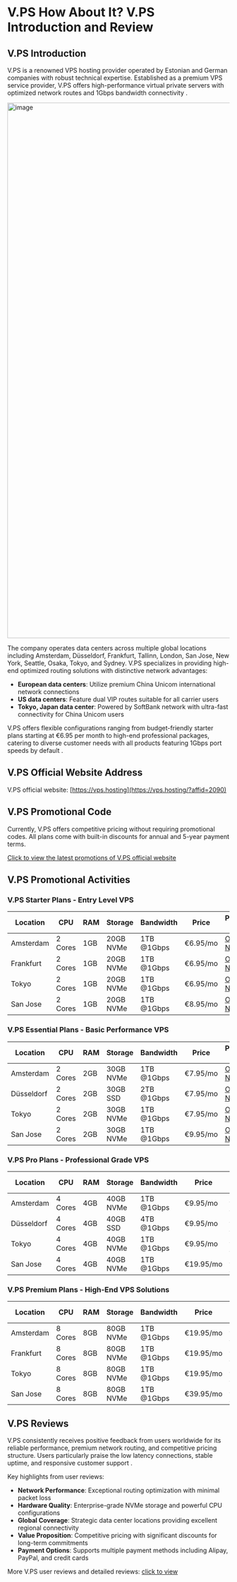 # V.PS How About It? V.PS Introduction and Review

## V.PS Introduction

V.PS is a renowned VPS hosting provider operated by Estonian and German companies with robust technical expertise. Established as a premium VPS service provider, V.PS offers high-performance virtual private servers with optimized network routes and 1Gbps bandwidth connectivity .

<img width="2484" height="1213" alt="image" src="https://github.com/user-attachments/assets/c3193f4f-682f-41a8-b144-a480e5d33492" />

The company operates data centers across multiple global locations including Amsterdam, Düsseldorf, Frankfurt, Tallinn, London, San Jose, New York, Seattle, Osaka, Tokyo, and Sydney. V.PS specializes in providing high-end optimized routing solutions with distinctive network advantages:

- **European data centers**: Utilize premium China Unicom international network connections
- **US data centers**: Feature dual VIP routes suitable for all carrier users  
- **Tokyo, Japan data center**: Powered by SoftBank network with ultra-fast connectivity for China Unicom users

V.PS offers flexible configurations ranging from budget-friendly starter plans starting at €6.95 per month to high-end professional packages, catering to diverse customer needs with all products featuring 1Gbps port speeds by default .

## V.PS Official Website Address

V.PS official website: [https://vps.hosting](https://vps.hosting/?affid=2090)

## V.PS Promotional Code

Currently, V.PS offers competitive pricing without requiring promotional codes. All plans come with built-in discounts for annual and 5-year payment terms.

[Click to view the latest promotions of V.PS official website](https://vps.hosting/?affid=2090)

## V.PS Promotional Activities

### V.PS Starter Plans - Entry Level VPS

| Location | CPU | RAM | Storage | Bandwidth | Price | Purchase Link |
|----------|-----|-----|---------|-----------|-------|---------------|
| Amsterdam | 2 Cores | 1GB | 20GB NVMe | 1TB @1Gbps | €6.95/mo | [Order Now](https://vps.hosting/?cmd=cart&action=add&affid=2090&id=91) |
| Frankfurt | 2 Cores | 1GB | 20GB NVMe | 1TB @1Gbps | €6.95/mo | [Order Now](https://vps.hosting/?cmd=cart&action=add&affid=2090&id=118) |
| Tokyo | 2 Cores | 1GB | 20GB NVMe | 1TB @1Gbps | €6.95/mo | [Order Now](https://vps.hosting/?cmd=cart&action=add&affid=2090&id=148) |
| San Jose | 2 Cores | 1GB | 20GB NVMe | 1TB @1Gbps | €8.95/mo | [Order Now](https://vps.hosting/?cmd=cart&action=add&affid=2090&id=144) |

### V.PS Essential Plans - Basic Performance VPS

| Location | CPU | RAM | Storage | Bandwidth | Price | Purchase Link |
|----------|-----|-----|---------|-----------|-------|---------------|
| Amsterdam | 2 Cores | 2GB | 30GB NVMe | 1TB @1Gbps | €7.95/mo | [Order Now](https://vps.hosting/?cmd=cart&action=add&affid=2090&id=105) |
| Düsseldorf | 2 Cores | 2GB | 30GB SSD | 2TB @1Gbps | €7.95/mo | [Order Now](https://vps.hosting/?cmd=cart&action=add&affid=2090&id=112) |
| Tokyo | 2 Cores | 2GB | 30GB NVMe | 1TB @1Gbps | €7.95/mo | [Order Now](https://vps.hosting/?cmd=cart&action=add&affid=2090&id=149) |
| San Jose | 2 Cores | 2GB | 30GB NVMe | 1TB @1Gbps | €9.95/mo | [Order Now](https://vps.hosting/?cmd=cart&action=add&affid=2090&id=145) |

### V.PS Pro Plans - Professional Grade VPS

| Location | CPU | RAM | Storage | Bandwidth | Price | Purchase Link |
|----------|-----|-----|---------|-----------|-------|---------------|
| Amsterdam | 4 Cores | 4GB | 40GB NVMe | 1TB @1Gbps | €9.95/mo | [Order Now](https://vps.hosting/?cmd=cart&action=add&affid=2090&id=106) |
| Düsseldorf | 4 Cores | 4GB | 40GB SSD | 4TB @1Gbps | €9.95/mo | [Order Now](https://vps.hosting/?cmd=cart&action=add&affid=2090&id=113) |
| Tokyo | 4 Cores | 4GB | 40GB NVMe | 1TB @1Gbps | €9.95/mo | [Order Now](https://vps.hosting/?cmd=cart&action=add&affid=2090&id=150) |
| San Jose | 4 Cores | 4GB | 40GB NVMe | 1TB @1Gbps | €19.95/mo | [Order Now](https://vps.hosting/?cmd=cart&action=add&affid=2090&id=146) |

### V.PS Premium Plans - High-End VPS Solutions

| Location | CPU | RAM | Storage | Bandwidth | Price | Purchase Link |
|----------|-----|-----|---------|-----------|-------|---------------|
| Amsterdam | 8 Cores | 8GB | 80GB NVMe | 1TB @1Gbps | €19.95/mo | [Order Now](https://vps.hosting/?cmd=cart&action=add&affid=2090&id=107) |
| Frankfurt | 8 Cores | 8GB | 80GB NVMe | 1TB @1Gbps | €19.95/mo | [Order Now](https://vps.hosting/?cmd=cart&action=add&affid=2090&id=121) |
| Tokyo | 8 Cores | 8GB | 80GB NVMe | 1TB @1Gbps | €19.95/mo | [Order Now](https://vps.hosting/?cmd=cart&action=add&affid=2090&id=151) |
| San Jose | 8 Cores | 8GB | 80GB NVMe | 1TB @1Gbps | €39.95/mo | [Order Now](https://vps.hosting/?cmd=cart&action=add&affid=2090&id=147) |

## V.PS Reviews

V.PS consistently receives positive feedback from users worldwide for its reliable performance, premium network routing, and competitive pricing structure. Users particularly praise the low latency connections, stable uptime, and responsive customer support .

Key highlights from user reviews:
- **Network Performance**: Exceptional routing optimization with minimal packet loss
- **Hardware Quality**: Enterprise-grade NVMe storage and powerful CPU configurations
- **Global Coverage**: Strategic data center locations providing excellent regional connectivity
- **Value Proposition**: Competitive pricing with significant discounts for long-term commitments
- **Payment Options**: Supports multiple payment methods including Alipay, PayPal, and credit cards

More V.PS user reviews and detailed reviews: [click to view](https://vps.hosting/?affid=2090)
